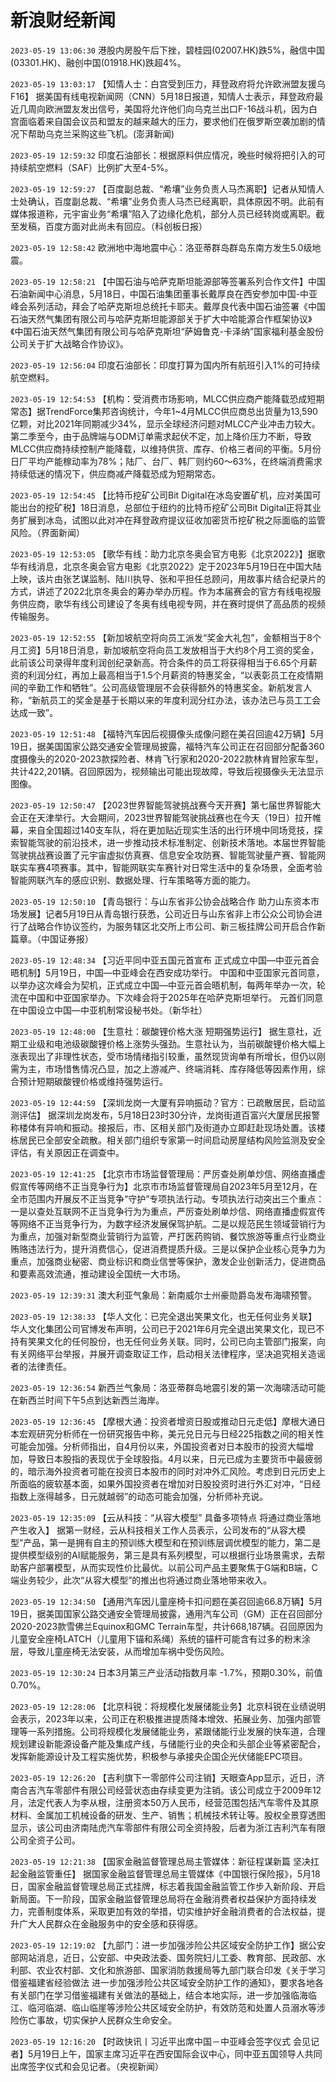 # 新浪财经新闻
`2023-05-19 13:06:30` 港股内房股午后下挫，碧桂园(02007.HK)跌5%，融信中国(03301.HK)、融创中国(01918.HK)跌超4%。

`2023-05-19 13:03:17` 【知情人士：白宫受到压力，拜登政府将允许欧洲盟友援乌F16】 据美国有线电视新闻网（CNN）5月18日报道，知情人士表示，拜登政府最近几周向欧洲盟友发出信号，美国将允许他们向乌克兰出口F-16战斗机，因为白宫面临着来自国会议员和盟友的越来越大的压力，要求他们在俄罗斯空袭加剧的情况下帮助乌克兰采购这些飞机。(澎湃新闻)

`2023-05-19 12:59:32` 印度石油部长：根据原料供应情况，晚些时候将把引入的可持续航空燃料（SAF）比例扩大至4-5%。

`2023-05-19 12:59:27` 【百度副总裁、“希壤”业务负责人马杰离职】记者从知情人士处确认，百度副总裁、“希壤”业务负责人马杰已经离职，具体原因不明。此前有媒体报道称，元宇宙业务“希壤”陷入了边缘化危机，部分人员已经转岗或离职。截至发稿，百度方面对此尚未有回应。（科创板日报）

`2023-05-19 12:58:42` 欧洲地中海地震中心：洛亚蒂群岛群岛东南方发生5.0级地震。

`2023-05-19 12:58:21` 【中国石油与哈萨克斯坦能源部等签署系列合作文件】中国石油新闻中心消息，5月18日，中国石油集团董事长戴厚良在西安参加中国-中亚峰会系列活动，拜会了哈萨克斯坦总统托卡耶夫。戴厚良代表中国石油签署《中国石油天然气集团有限公司与哈萨克斯坦能源部关于扩大中哈能源合作框架协议》《中国石油天然气集团有限公司与哈萨克斯坦“萨姆鲁克-卡泽纳”国家福利基金股份公司关于扩大战略合作协议》。

`2023-05-19 12:56:04` 印度石油部长：印度打算为国内所有航班引入1%的可持续航空燃料。

`2023-05-19 12:54:53` 【机构：受消费市场影响，MLCC供应商产能降载恐成短期常态】据TrendForce集邦咨询统计，今年1~4月MLCC供应商总出货量为13,590亿颗，对比2021年同期减少34%，显示全球经济问题对MLCC产业冲击力较大。第二季至今，由于品牌端与ODM订单需求起伏不定，加上降价压力不断，导致MLCC供应商持续控制产能降载，以维持供货、库存、价格三者间的平衡。5月份日厂平均产能稼动率为78%；陆厂、台厂、韩厂则约60～63%，在终端消费需求持续低迷的情况下，供应商减产降载恐成为短期常态。

`2023-05-19 12:54:45` 【比特币挖矿公司Bit Digital在冰岛安置矿机，应对美国可能出台的挖矿税】18日消息，总部位于纽约的比特币挖矿公司Bit Digital正将其业务扩展到冰岛，试图以此对冲在拜登政府提议征收加密货币挖矿税之际面临的监管风险。（界面新闻）

`2023-05-19 12:53:05` 【歌华有线：助力北京冬奥会官方电影《北京2022》】据歌华有线消息，北京冬奥会官方电影《北京2022》定于2023年5月19日在中国大陆上映，该片由张艺谋监制、陆川执导、张和平担任总顾问，用故事片结合纪录片的方式，讲述了2022北京冬奥会的筹办举办历程。作为本届赛会的官方有线电视服务供应商，歌华有线公司建设了冬奥有线电视专网，并在赛时提供了高品质的视频传输服务。

`2023-05-19 12:52:55` 【新加坡航空将向员工派发“奖金大礼包”，金额相当于8个月工资】5月18日消息，新加坡航空将向员工发放相当于大约8个月工资的奖金，此前该公司录得年度利润创纪录新高。符合条件的员工将获得相当于6.65个月薪资的利润分红，再加上最高相当于1.5个月薪资的特惠奖金，“以表彰员工在疫情期间的辛勤工作和牺牲”。公司高级管理层不会获得额外的特惠奖金。新航发言人称，“新航员工的奖金是基于长期以来的年度利润分红办法，该办法已与员工工会达成一致”。

`2023-05-19 12:51:48` 【福特汽车因后视摄像头成像问题在美召回逾42万辆】5月19日，据美国国家公路交通安全管理局披露，福特汽车公司正在召回部分配备360度摄像头的2020-2023款探险者、林肯飞行家和2020-2022款林肯冒险家车型，共计422,201辆。召回原因为，视频输出可能出现故障，导致后视摄像头无法显示图像。

`2023-05-19 12:50:47` 【2023世界智能驾驶挑战赛今天开赛】第七届世界智能大会正在天津举行。大会期间，2023世界智能驾驶挑战赛也在今天（19日）拉开帷幕，来自全国超过140支车队，将在更加贴近现实生活的出行环境中同场竞技，探索智能驾驶的前沿技术，进一步推动技术标准制定、创新技术落地。本届世界智能驾驶挑战赛设置了元宇宙虚拟仿真赛、信息安全攻防赛、智能驾驶量产赛、智能网联实车赛4项赛事。其中，智能网联实车赛针对日常生活中的复杂场景，全面考验智能网联汽车的感应识别、数据处理、行车策略等方面的能力。

`2023-05-19 12:50:10` 【青岛银行：与山东省非公协会战略合作 助力山东资本市场发展】记者5月19日从青岛银行获悉，公司近日与山东省非上市公众公司协会进行了战略合作协议签约，为服务辖区北交所上市公司、新三板挂牌公司开启合作新篇章。（中国证券报）

`2023-05-19 12:48:34` 【习近平同中亚五国元首宣布 正式成立中国—中亚元首会晤机制】5月19日，中国—中亚峰会在西安成功举行。
中国和中亚国家元首同意，以举办这次峰会为契机，正式成立中国—中亚元首会晤机制，每两年举办一次，轮流在中国和中亚国家举办。下次峰会将于2025年在哈萨克斯坦举行。
元首们同意在中国设立中国—中亚机制常设秘书处。（新华社）

`2023-05-19 12:48:00` 【生意社：碳酸锂价格大涨 短期强势运行】 据生意社，近期工业级和电池级碳酸锂价格上涨势头强劲。生意社认为，当前碳酸锂价格大幅上涨表现出了非理性状态，受市场情绪指引较重，虽然现货询单有所增长，但仍以刚需为主，市场惜售情况凸显，加之上游减产、终端消耗、库存降低等因素作用，综合预计短期碳酸锂价格或维持强势运行。

`2023-05-19 12:44:59` 【深圳龙岗一大厦有异响振动？官方：已疏散居民，启动监测评估】 据深圳龙岗发布，5月18日23时30分许，龙岗街道百富兴大厦居民报警称楼体有异响和振动。接报后，市、区相关部门及街道办立即赶赴现场处置。该楼栋居民已全部安全疏散。相关部门组织专家第一时间启动房屋结构风险监测及安全评估，有关原因正在调查中。

`2023-05-19 12:41:25` 【北京市市场监督管理局：严厉查处刷单炒信、网络直播虚假宣传等网络不正当竞争行为】北京市市场监督管理局自2023年5月至12月，在全市范围内开展反不正当竞争“守护”专项执法行动。专项执法行动突出三个重点：一是以查处互联网不正当竞争行为为重点，严厉查处刷单炒信、网络直播虚假宣传等网络不正当竞争行为，为数字经济发展保驾护航。二是以规范民生领域营销行为为重点，加强对新型商业营销行为监管，严打医药购销、餐饮旅游等重点行业商业贿赂违法行为，提升消费信心，促进消费提质升级。三是以保护企业核心竞争力为重点，加强商业秘密、商业标识和商业信誉等保护，激发企业创新活力，促进商品和要素高效流通，推动建设全国统一大市场。

`2023-05-19 12:39:31` 澳大利亚气象局：新南威尔士州豪勋爵岛发布海啸预警。

`2023-05-19 12:38:33` 【华人文化：已完全退出笑果文化，也无任何业务关联】 华人文化集团公司官博发布声明，公司已于2021年6月完全退出笑果文化，现已不持有笑果文化的任何股份，也无任何业务关联。同时，公司已向主管部门报案，向有关网络平台举报，并展开调查取证工作，启动相关法律程序，坚决追究相关造谣者的法律责任。

`2023-05-19 12:36:54` 新西兰气象局：洛亚蒂群岛地震引发的第一次海啸活动可能在新西兰时间下午5点到达新西兰海岸。

`2023-05-19 12:36:45` 【摩根大通：投资者增资日股或推动日元走低】摩根大通日本宏观研究分析师在一份研究报告中称，美元兑日元与日经225指数之间的相关性可能会加强。分析师指出，自4月份以来，外国投资者对日本股市的投资大幅增加，导致日本股指的表现优于全球股指。4月以来，日元已成为主要货币中最疲弱的，暗示海外投资者可能在投资日本股市的同时对冲外汇风险。考虑到日元历史上所面临的疲软基本面，如果外国投资者在增加对日股投资时进行外汇对冲，“日经指数上涨得越多，日元就越弱”的动态可能会加强，分析师补充说。

`2023-05-19 12:35:09` 【云从科技：“从容大模型” 具备多项特点 将通过商业落地产生收入】 据第一财经，云从科技相关工作人员表示，公司发布的“从容大模型”产品，第一是拥有自主的预训练大模型和在预训练层调优模型的能力，第二是提供模型级别的AI赋能服务，第三是具有系列模型，可以根据行业场景需求，去帮助客户部署模型，从而实现性价比最优。以前公司产品主要聚焦于G端和B端，C端业务较少，此次“从容大模型”的推出也将通过商业落地带来收入。

`2023-05-19 12:34:50` 【通用汽车因儿童座椅卡扣问题在美召回逾66.8万辆】5月19日，据美国国家公路交通安全管理局披露，通用汽车公司（GM）正在召回部分2020-2023款雪佛兰Equinox和GMC Terrain车型，共计668,187辆。召回原因为儿童安全座椅LATCH（儿童用下锚和系绳）系统的锚杆可能含有过多的粉末涂层，导致儿童座椅无法安装，从而增加车祸中受伤风险。

`2023-05-19 12:30:24` 日本3月第三产业活动指数月率 -1.7%，预期0.30%，前值0.70%。

`2023-05-19 12:28:06` 【北京科锐：将规模化发展储能业务】北京科锐在业绩说明会表示，2023年以来，公司正在积极推进提质降本增效、拓展业务、加强内部管理等一系列措施。公司将规模化发展储能业务，紧跟储能行业发展的快车道，合理规划建设新能源设备产能及集成产线，与储能行业的央企和头部企业等紧密配合，发挥新能源设计及工程实施优势，积极参与承接央企国企光伏储能EPC项目。

`2023-05-19 12:26:20` 【吉利旗下一零部件公司注销】天眼查App显示，近日，济南合吉汽车零部件有限公司经营状态由存续变更为注销。该公司成立于2009年12月，法定代表人为李从根，注册资本50万人民币，经营范围包括汽车零件及其原材料、金属加工机械设备的研发、生产、销售；机械技术转让等。股权全景穿透图显示，该公司由济南陆虎汽车零部件有限公司全资持股，后者为浙江吉利汽车有限公司全资子公司。

`2023-05-19 12:21:38` 【国家金融监督管理总局主管媒体：新征程谋新篇 坚决扛起金融监管重任】 据国家金融监督管理总局主管媒体《中国银行保险报》，5月18日，国家金融监督管理总局正式挂牌，标志着我国金融监管工作步入新阶段、开启新局面。下一阶段，国家金融监督管理总局将在金融消费者权益保护方面持续发力，完善制度体系，采取更加有效的举措，切实维护好金融消费者的合法权益，提升广大人民群众在金融服务中的安全感和获得感。

`2023-05-19 12:19:02` 【九部门：进一步加强涉险公共区域安全防护工作】据公安部网站消息，近日，公安部、中央政法委、国务院妇儿工委、教育部、民政部、水利部、农业农村部、文化和旅游部、国家消防救援局等九部门联合印发《关于学习借鉴福建省经验做法 进一步加强涉险公共区域安全防护工作的通知》，要求各地各有关部门在学习借鉴福建有关做法的基础上，结合本地实际，进一步加强临海临江、临河临湖、临山临崖等涉险公共区域安全防护，有效防范和处置人员溺水等涉险伤亡事故，切实保护人民群众生命安全。

`2023-05-19 12:16:20` 【时政快讯丨习近平出席中国－中亚峰会签字仪式 会见记者】5月19日上午，国家主席习近平在西安国际会议中心，同中亚五国领导人共同出席签字仪式和会见记者。（央视新闻）

